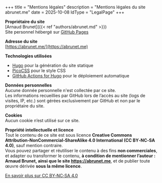 +++
title = "Mentions légales"
description = "Mentions légales du site abrunet.me"
date = 2025-10-08
ldType = "LegalPage"
+++

**Propriétaire du site**  
[Arnaud Brunet]({{< ref "authors/abrunet.md" >}})  
Site personnel hébergé sur [GitHub Pages](https://pages.github.com/)

**Adresse du site**  
[https://abrunet.me/](https://abrunet.me)

**Technologies utilisées**  
- [Hugo](https://gohugo.io/) pour la génération du site statique  
- [PicoCSS](https://picocss.com/) pour le style CSS 
- [GitHub Actions for Hugo](https://github.com/marketplace/actions/hugo-setup) pour le déploiement automatique

**Données personnelles**  
Aucune donnée personnelle n'est collectée par ce site.  
Les informations recueillies par GitHub lors de l’accès au site (logs de visites, IP, etc.) sont gérées exclusivement par GitHub et non par le propriétaire du site.

**Cookies**  
Aucun cookie n’est utilisé sur ce site.

**Propriété intellectuelle et licence**  
Tout le contenu de ce site est sous licence **Creative Commons Attribution‑NonCommercial‑ShareAlike 4.0 International (CC BY‑NC‑SA 4.0)**, sauf mention contraire.  
Vous pouvez partager et réutiliser le contenu à des fins **non commerciales**, et adapter ou transformer le contenu, **à condition de mentionner l’auteur : Arnaud Brunet, ainsi que le site https://abrunet.me**, et de publier toute œuvre dérivée **sous la même licence**.

[En savoir plus sur CC BY‑NC‑SA 4.0](https://creativecommons.org/licenses/by-nc-sa/4.0/)
